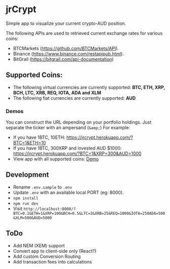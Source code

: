 # jrCrypt

Simple app to visualize your current crypto-AUD position.

The following APIs are used to retrieved current exchange rates for various coins:
* BTCMarkets (https://github.com/BTCMarkets/API).
* Binance (https://www.binance.com/restapipub.html).
* BitGrail (https://bitgrail.com/api-documentation)

## Supported Coins:
* The following virtual currencies are currently supported: **BTC, ETH, XRP, BCH, LTC, XRB, REQ, IOTA, ADA and XLM**
* The following fiat currencies are currently supported: **AUD**

### Demos
You can construct the URL depending on your portfolio holdings. Just separate the ticker with an ampersand (`&amp;`) For example:

* If you have 1BTC, 10ETH: https://jrcrypt.herokuapp.com/?BTC=1&ETH=10
* If you have 1BTC, 300XRP and invested AUD $1000: https://jrcrypt.herokuapp.com/?BTC=1&XRP=300&AUD=1000
* View app with all supported coins: [Demo](https://jrcrypt.herokuapp.com/?BTC=0.1&ETH=1&XRP=100&BCH=0.5&LTC=2&XRB=25&REQ=1000&IOTA=250ADA=500&XLM=500&AUD=10000)

## Development
* Rename `.env.sample` to `.env`
* Update `.env` with an available local PORT (eg: 8000).
* `npm install` 
* `npm run dev`
* Visit `http://localhost:8000/?BTC=0.1&ETH=1&XRP=100&BCH=0.5&LTC=2&XRB=25&REQ=1000&IOTA=250ADA=500&XLM=500&AUD=5000`

## ToDo
* Add NEM (XEM) support
* Convert app to client-side only (React?)
* Add custom Conversion Routing
* Add transaction fees into calculations
